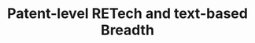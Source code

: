 ---
layout: default
citation: Donald E. Bowen, III, Laurent Frésard, Gerard Hoberg (2022) Rapidly Evolving
  Technologies and Startup Exits. Management Science 0(0). https://doi.org/10.1287/mnsc.2022.4362
code: https://github.com/donbowen/Patent-Text-Variables
contributors: Donald Bowen, Laurent Fresard, Gerard Hoberg
cost: Free
description: '“RETech” measures whether the patent pertains to a technological area
  that is rapidly evolving (i.e., following breakthroughs) or stable. Higher levels
  of the measure detects patents in new areas and those in subsequent waves of development.
  High RETech patents substitute for existing technologies rather than complement
  them, receive more citations and get higher stock market reactions. Among measures
  without look-ahead bias, RETech has the strongest association with notable breakthrough
  patents (like lasers, DNA modifications,  satellites, Google’s PageRank, and more).


  “Tech Breadth” measures how much (or little) the patent’s text is spread across
  technological fields. Patents with low levels of breadth (i.e. 0) are niche and
  can be understood by scientists familiar with a single field of study. High values
  of breadth indicate that the patent imbues ideas from many fields and will likely
  require teams with diverse knowledge to implement. Low breadth patents should be
  more redeployable and complementary to the technology stacks outside the inventing
  firm.                       '
documentation: https://bowen.finance/bfh_data/
doi: https://doi.org/10.1287/mnsc.2022.4362
last_edit: Wed, 20 Jul 2022 13:47:16 GMT
location: https://bowen.finance/bfh_data/
maintained_by: Donald Bowen
related_publications: Donald E. Bowen, III, Laurent Frésard, Gerard Hoberg (2022)
  Rapidly Evolving Technologies and Startup Exits. Management Science 0(0). https://doi.org/10.1287/mnsc.2022.4362
shortname: retech
size: 210MB
tags:
- patents
- breakthrough
- evolution
- waves
- productivity
thumbnail_url: https://github.com/donbowen/Patent-Text-Variables/raw/main/code/updated_graphs/RETech-1930.png
timeframe: 1930-2018
title: Patent-level RETech and text-based Breadth
uuid: 08826b49-31e3-4487-a2c7-302b71f23a88
versioning: 'yes'
---